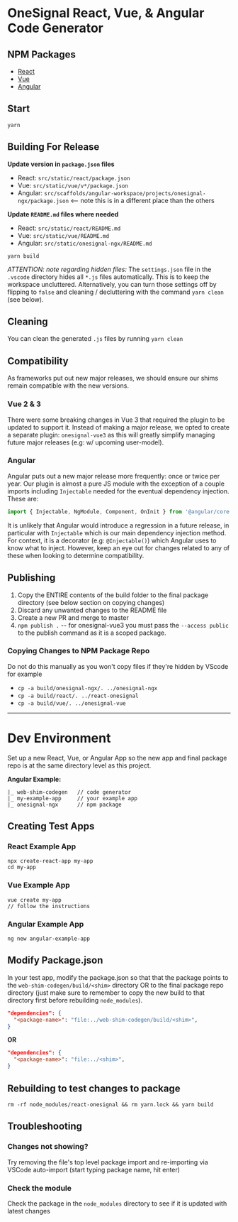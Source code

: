 # OneSignal React, Vue, & Angular Code Generator

## NPM Packages
* [React](https://github.com/OneSignal/react-onesignal)
* [Vue](https://github.com/OneSignal/onesignal-vue)
* [Angular](https://github.com/OneSignal/onesignal-ngx)

## Start
`yarn`
## Building For Release

**Update version in `package.json` files**
* React: `src/static/react/package.json`
* Vue: `src/static/vue/v*/package.json`
* Angular: `src/scaffolds/angular-workspace/projects/onesignal-ngx/package.json` <-- note this is in a different place than the others

**Update `README.md` files where needed**
* React: `src/static/react/README.md`
* Vue: `src/static/vue/README.md`
* Angular: `src/static/onesignal-ngx/README.md`

```
yarn build
```

*ATTENTION: note regarding hidden files:*
The `settings.json` file in the `.vscode` directory hides all `*.js` files automatically. This is to keep the workspace uncluttered. Alternatively, you can turn those settings off by flipping to `false` and cleaning / decluttering with the command `yarn clean` (see below).

## Cleaning
You can clean the generated `.js` files by running `yarn clean`

## Compatibility
As frameworks put out new major releases, we should ensure our shims remain compatible with the new versions.

### Vue 2 & 3
There were some breaking changes in Vue 3 that required the plugin to be updated to support it. Instead of making a major release, we opted to create a separate plugin: `onesignal-vue3` as this will greatly simplify managing future major releases (e.g: w/ upcoming user-model).

### Angular
Angular puts out a new major release more frequently: once or twice per year. Our plugin is almost a pure JS module with the exception of a couple imports including `Injectable` needed for the eventual dependency injection. These are:

```js
import { Injectable, NgModule, Component, OnInit } from '@angular/core';
```

It is unlikely that Angular would introduce a regression in a future release, in particular with `Injectable` which is our main dependency injection method. For context, it is a decorator (e.g: `@Injectable()`) which Angular uses to know what to inject. However, keep an eye out for changes related to any of these when looking to determine compatibility.

## Publishing
1. Copy the ENTIRE contents of the build folder to the final package directory (see below section on copying changes)
2. Discard any unwanted changes to the README file
3. Create a new PR and merge to master
3. `npm publish .` -- for onesignal-vue3 you must pass the `--access public` to the publish command as it is a scoped package.


### Copying Changes to NPM Package Repo
Do not do this manually as you won't copy files if they're hidden by VScode for example
- `cp -a build/onesignal-ngx/. ../onesignal-ngx`
- `cp -a build/react/. ../react-onesignal`
- `cp -a build/vue/. ../onesignal-vue`

---

# Dev Environment
Set up a new React, Vue, or Angular App so the new app and final package repo is at the same directory level as this project.

**Angular Example:**
```
|_ web-shim-codegen   // code generator
|_ my-example-app     // your example app
|_ onesignal-ngx      // npm package
```

## Creating Test Apps
### React Example App
```
npx create-react-app my-app
cd my-app
```

### Vue Example App
```
vue create my-app
// follow the instructions
```

### Angular Example App
```
ng new angular-example-app
```

## Modify Package.json
In your test app, modify the package.json so that that the package points to the `web-shim-codegen/build/<shim>` directory OR to the final package repo directory (just make sure to remember to copy the new build to that directory first before rebuilding `node_modules`).

```json
"dependencies": {
  "<package-name>": "file:../web-shim-codegen/build/<shim>",
}
```

**OR**

```json
"dependencies": {
  "<package-name>": "file:../<shim>",
}
```

## Rebuilding to test changes to package
`rm -rf node_modules/react-onesignal && rm yarn.lock && yarn build`

## Troubleshooting
### Changes not showing?
Try removing the file's top level package import and re-importing via VSCode auto-import (start typing package name, hit enter)

### Check the module
Check the package in the `node_modules` directory to see if it is updated with latest changes
